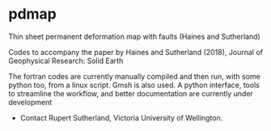 # pdmap
Thin sheet permanent deformation map with faults (Haines and Sutherland)

Codes to accompany the paper by Haines and Sutherland (2018), Journal of Geophysical Research: Solid Earth

The fortran codes are currently manually compiled and then run, with some python too, from a linux script. Gmsh is also used.
A python interface, tools to streamline the workflow, and better documentation are currently under development
- Contact Rupert Sutherland, Victoria University of Wellington.

